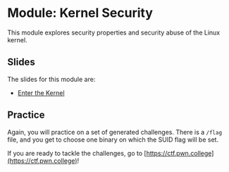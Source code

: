 # Module: Kernel Security

This module explores security properties and security abuse of the Linux kernel.

## Slides

The slides for this module are:

- [Enter the Kernel](https://docs.google.com/presentation/d/14U4yCyZimDCbttvYiqqw1hQXnWGHs6e_NiO05EtmIB8/edit?usp=sharing)

## Practice


Again, you will practice on a set of generated challenges.
There is a `/flag` file, and you get to choose one binary on which the SUID flag will be set.

If you are ready to tackle the challenges, go to [https://ctf.pwn.college](https://ctf.pwn.college)!
